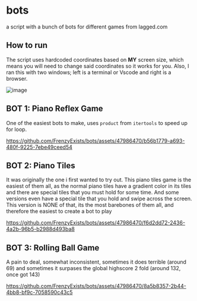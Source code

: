 # bots
a script with a bunch of bots for different games from lagged.com

## How to run

The script uses hardcoded coordinates based on **MY** screen size, which means you will need to change said coordinates so it works for you. Also, I ran this with two windows; left is a terminal or Vscode and right is a browser.

![image](https://github.com/FrenzyExists/bots/assets/47986470/ae1414d0-aa64-4178-a065-4763079f0fa5)


## BOT 1: Piano Reflex Game

One of the easiest bots to make, uses `product` from `itertools` to speed up for loop.

https://github.com/FrenzyExists/bots/assets/47986470/b56b1779-a693-480f-9225-7ebe49ceed54

## BOT 2: Piano Tiles

It was originally the one i first wanted to try out. This piano tiles game is the easiest of them all, as the normal piano tiles have a gradient color in its tiles and there are special tiles that you must hold for some time. And some versions even have a special tile that you hold and swipe across the screen. This version is NONE of that, its the most barebones of them all, and therefore the easiest to create a bot to play

https://github.com/FrenzyExists/bots/assets/47986470/f6d2dd72-2436-4a2b-96b5-b2988d493ba8

## BOT 3: Rolling Ball Game

A pain to deal, somewhat inconsistent, sometimes it does terrible (around 69) and sometimes it surpases the global highscore 2 fold (around 132, once got 143)

https://github.com/FrenzyExists/bots/assets/47986470/8a5b8357-2b44-4bb8-bf9c-7058590c43c5

